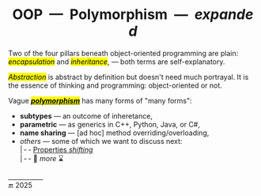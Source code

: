  <h1 align="center">OOP&nbsp;&nbsp;&mdash;&nbsp;&nbsp;Polymorphism&nbsp;&nbsp;&mdash;&nbsp;&nbsp;<i>expanded</i></h1>

Two of the four pillars beneath object-oriented programming are plain: <mark>_encapsulation_</mark> and <mark>_inheritance_</mark>, &mdash; both terms are self-explanatory.

<mark>_Abstraction_</mark> is abstract by definition but doesn't need much portrayal. It is the essence of thinking and programming: object-oriented or not.

Vague <span title="&nbsp;&thinsp; Greek:&#013;&#010&nbsp;πολύ&nbsp;&nbsp;&mdash;&nbsp;&nbsp;many&#013;&#010&nbsp;μορφ&nbsp;&nbsp;&mdash;&nbsp;&nbsp; form"><ins><mark>_**polymorphism**_</mark></ins></span> has many forms of "many forms":

+ **subtypes** &mdash; an outcome of inheretance,
+ **parametric** &mdash; as generics in C++, Python, Java, or C#,
+ **name sharing** &mdash; [ad hoc] method overriding/overloading,
+ _others_ &mdash; some of which we want to discuss next:\
|&thinsp;-&thinsp;- [Properties _shifting_](README+/prop_shift.md)\
|&thinsp;-&thinsp;- 🐝 _more_ ⌛

\___________\
🔚 2025

